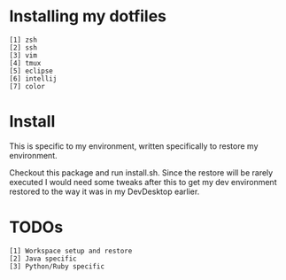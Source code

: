 Installing my dotfiles
=
    [1] zsh
    [2] ssh
    [3] vim
    [4] tmux
    [5] eclipse
    [6] intellij
    [7] color

Install
===

This is specific to my environment, written specifically to restore my
environment.

Checkout this package and run install.sh. Since the restore will be rarely
executed I would need some tweaks after this to get my dev environment
restored to the way it was in my DevDesktop earlier.

TODOs
===
    [1] Workspace setup and restore
    [2] Java specific
    [3] Python/Ruby specific
